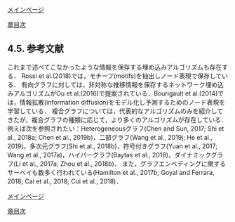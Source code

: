 [メインページ](../../index.markdown)

[章目次](./chap4.md)
## 4.5. 参考文献

これまで述べてこなかったような情報を保存する埋め込みアルゴリズムも存在する．
Rossi et
al.(2018)では，モチーフ(motifs)を抽出しノード表現で保存している．
有向グラフに対しては，非対称な推移情報を保存するネットワーク埋め込みアルゴリズムがOu
et al.(2016)で提案されている．Bourigault et
al.(2014)では，情報拡散(information
diffusion)をモデル化し予測するためのノード表現を学習している．
複合グラフについては，代表的なアルゴリズムのみを紹介してきたが，複合グラフの種類に応じて，より多くのアルゴリズムが存在している．
例えば次を参照されたい：Heterogeneousグラフ(Chen and Sun, 2017; Shi et
al., 2018a; Chen et al., 2019b)，二部グラフ(Wang et al., 2019j; He et
al., 2019)，多次元グラフ(Shi et al., 2018b)，符号付きグラフ(Yuan et al.,
2017; Wang et al., 2017a)，ハイパーグラフ(Baytas et al.,
2018)，ダイナミックグラフ(Li et al., 2017a; Zhou et al., 2018b)．
また，グラフエンベディングに関するサーベイも数多く行われている(Hamilton
et al., 2017b; Goyal and Ferrara, 2018; Cai et al., 2018; Cui et al.,
2018)．

[^1]: 訳注：本書では状況によって「エンベディング」と「埋め込み」を使い分けているが，いずれもEmbeddingの訳語である．

[^2]: 訳注：入力されたキー(Key)に対して出力値(Value)を割り当てるデータ表現

[^3]: 訳注：木構造(tree
    structure)とは，根(root)と呼ばれるトップのノードから始まり，葉(leaf)と呼ばれる最下層のノードで終わる，階層を持ったデータ構造である．その中でも，二分木(binary
    tree)は最大で2つの子ノードを持つ木構造である．

[^4]: 訳注：未知の確率密度分布をモデル化する際，正規化定数(定義域に渡る積分)を扱うことは計算上困難を極める．そこで，NCEでは，「正規化定数もパラメータとして導入し，観測データと人工的に作ったノイズ(noise)を対照的(contrastive)識別する2値分類問題」を考えることでこの問題を回避している．

[^5]: 訳注： $d(v)$ はノード $v$ の次数を表す．すなわち，ノイズ分布は次数の大きさに比例したノードを負例としてサンプリングすることになる． $3/4$ 乗することはあくまで一つの手法であり，必ずしも必要ではない． $3/4$ 乗が有効な理由は，確率分布の重みを微調整することにより，次数が大きいノードに対してはやや低い確率でサンプリングし，次数が小さいノードに対してはやや高い確率でサンプリングすることができるためである．これにより，よりバランスの取れたサンプリングが実現できるとされている．

[^6]: 訳注：LINEでは，ノード間の直接的な繋がりを意味した"第一次近接性"(first-order
    proximity)と，間接的な繋がりを意味した"第二次近接性"(second-order
    proximity)が定義され，これらの近接性を保持するように学習する．本議論では第二次近接性に関する目的関数を扱っているが，第一次近接性についても類似した形の目的関数が定義される．

[^7]: 訳注：次数列(degree
    sequence)とは，グラフ中の全ノードの次数を集めてそれらを降順（または昇順）に並べた数列である．本文では $k$ 次近傍のノードだけを対象にした次数列を構成していることに注意．

[^8]: 訳注：多層的重み付きグラフ(multilayer weighted
    graph)は，直感的には複数のグラフ $\symbfscr{G}$ を（層を成すように）積み上げ，それら層の間にエッジを結ぶことで構成されるグラフである．

[^9]: 訳注：任意のノード組に対して構造距離 $g\_k(\cdot,\cdot)$ が計算できるので， $k^{\ast}$ 層グラフは，完全グラフ(complete
    graph)を $k^{\ast}$ 個積み重ねたグラフとみなせる．

[^10]: 訳注：つまり， $v_{(i)}$ の方が $v_{(j)}$ よりランクが高く，大きい大域的な状態スコアを持つ確率．

[^11]: 訳注：マッピング関数とは別の学習パラメータを持つことになる．

[メインページ](../../index.markdown)

[章目次](./chap4.md)
